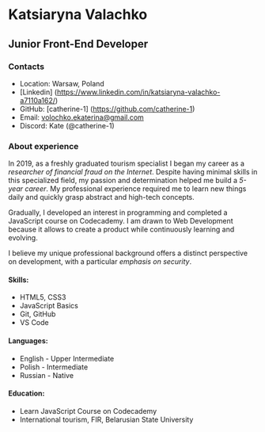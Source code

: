 # Katsiaryna Valachko

## Junior Front-End Developer

### Contacts
- Location: Warsaw, Poland
- [Linkedin] (https://www.linkedin.com/in/katsiaryna-valachko-a7110a162/)
- GitHub: [catherine-1] (https://github.com/catherine-1)
- Email: volochko.ekaterina@gmail.com
- Discord: Kate (@catherine-1)

### About experience

In 2019, as a freshly graduated tourism specialist I began my career as a _researcher of financial fraud on the Internet_. Despite having minimal skills in this specialized field, my passion and determination helped me build a _5-year career_. My professional experience required me to learn new things daily and quickly grasp abstract and high-tech concepts.

Gradually, I developed an interest in programming and completed a JavaScript course on Codecademy. I am drawn to Web Development because it allows to create a product while continuously learning and evolving.

I believe my unique professional background offers a distinct perspective on development, with a particular _emphasis on security_.

#### Skills:
- HTML5, CSS3
- JavaScript Basics
- Git, GitHub
- VS Code

#### Languages:
- English - Upper Intermediate
- Polish - Intermediate
- Russian - Native 

#### Education:
- Learn JavaScript Course on Codecademy
- International tourism, FIR, Belarusian State University

